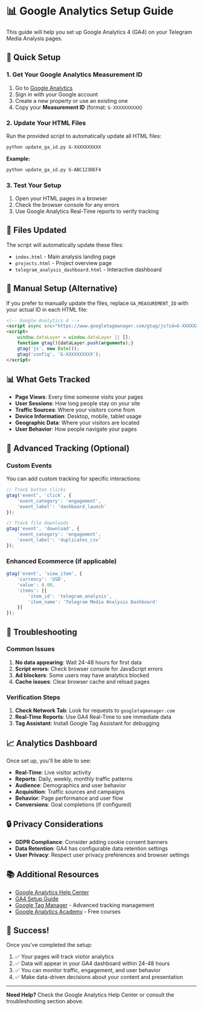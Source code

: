 # 📊 Google Analytics Setup Guide

This guide will help you set up Google Analytics 4 (GA4) on your Telegram Media Analysis pages.

## 🚀 Quick Setup

### 1. Get Your Google Analytics Measurement ID

1. Go to [Google Analytics](https://analytics.google.com/)
2. Sign in with your Google account
3. Create a new property or use an existing one
4. Copy your **Measurement ID** (format: `G-XXXXXXXXXX`)

### 2. Update Your HTML Files

Run the provided script to automatically update all HTML files:

```bash
python update_ga_id.py G-XXXXXXXXXX
```

**Example:**
```bash
python update_ga_id.py G-ABC123DEF4
```

### 3. Test Your Setup

1. Open your HTML pages in a browser
2. Check the browser console for any errors
3. Use Google Analytics Real-Time reports to verify tracking

## 📁 Files Updated

The script will automatically update these files:
- `index.html` - Main analysis landing page
- `projects.html` - Project overview page  
- `telegram_analysis_dashboard.html` - Interactive dashboard

## 🔧 Manual Setup (Alternative)

If you prefer to manually update the files, replace `GA_MEASUREMENT_ID` with your actual ID in each HTML file:

```html
<!-- Google Analytics 4 -->
<script async src="https://www.googletagmanager.com/gtag/js?id=G-XXXXXXXXXX"></script>
<script>
    window.dataLayer = window.dataLayer || [];
    function gtag(){dataLayer.push(arguments);}
    gtag('js', new Date());
    gtag('config', 'G-XXXXXXXXXX');
</script>
```

## 📊 What Gets Tracked

- **Page Views**: Every time someone visits your pages
- **User Sessions**: How long people stay on your site
- **Traffic Sources**: Where your visitors come from
- **Device Information**: Desktop, mobile, tablet usage
- **Geographic Data**: Where your visitors are located
- **User Behavior**: How people navigate your pages

## 🎯 Advanced Tracking (Optional)

### Custom Events

You can add custom tracking for specific interactions:

```javascript
// Track button clicks
gtag('event', 'click', {
    'event_category': 'engagement',
    'event_label': 'dashboard_launch'
});

// Track file downloads
gtag('event', 'download', {
    'event_category': 'engagement',
    'event_label': 'duplicates_csv'
});
```

### Enhanced Ecommerce (if applicable)

```javascript
gtag('event', 'view_item', {
    'currency': 'USD',
    'value': 0.00,
    'items': [{
        'item_id': 'telegram_analysis',
        'item_name': 'Telegram Media Analysis Dashboard'
    }]
});
```

## 🚨 Troubleshooting

### Common Issues

1. **No data appearing**: Wait 24-48 hours for first data
2. **Script errors**: Check browser console for JavaScript errors
3. **Ad blockers**: Some users may have analytics blocked
4. **Cache issues**: Clear browser cache and reload pages

### Verification Steps

1. **Check Network Tab**: Look for requests to `googletagmanager.com`
2. **Real-Time Reports**: Use GA4 Real-Time to see immediate data
3. **Tag Assistant**: Install Google Tag Assistant for debugging

## 📈 Analytics Dashboard

Once set up, you'll be able to see:

- **Real-Time**: Live visitor activity
- **Reports**: Daily, weekly, monthly traffic patterns
- **Audience**: Demographics and user behavior
- **Acquisition**: Traffic sources and campaigns
- **Behavior**: Page performance and user flow
- **Conversions**: Goal completions (if configured)

## 🔒 Privacy Considerations

- **GDPR Compliance**: Consider adding cookie consent banners
- **Data Retention**: GA4 has configurable data retention settings
- **User Privacy**: Respect user privacy preferences and browser settings

## 📚 Additional Resources

- [Google Analytics Help Center](https://support.google.com/analytics/)
- [GA4 Setup Guide](https://support.google.com/analytics/answer/10089681)
- [Google Tag Manager](https://tagmanager.google.com/) - Advanced tracking management
- [Google Analytics Academy](https://analytics.google.com/analytics/academy/) - Free courses

## 🎉 Success!

Once you've completed the setup:

1. ✅ Your pages will track visitor analytics
2. ✅ Data will appear in your GA4 dashboard within 24-48 hours
3. ✅ You can monitor traffic, engagement, and user behavior
4. ✅ Make data-driven decisions about your content and presentation

---

**Need Help?** Check the Google Analytics Help Center or consult the troubleshooting section above.
